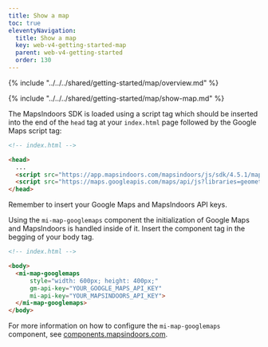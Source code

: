 ```yaml
---
title: Show a map
toc: true
eleventyNavigation:
  title: Show a map
  key: web-v4-getting-started-map
  parent: web-v4-getting-started
  order: 130
---
```


<!-- Overview -->
{% include "../../../shared/getting-started/map/overview.md" %}

<!-- Set up MapsIndoors -->
{% include "../../../shared/getting-started/map/show-map.md" %}

<mi-tabs>
<mi-tab label="Manually" tab-for="manually"></mi-tab>
<mi-tab label="MapsIndoors Web Components" tab-for="components"></mi-tab>

<mi-tab-panel id="manually">

The MapsIndoors SDK is loaded using a script tag which should be inserted into the end of the `head` tag at your `index.html` page followed by the Google Maps script tag:

```html
<!-- index.html -->

<head>
  ...
  <script src="https://app.mapsindoors.com/mapsindoors/js/sdk/4.5.1/mapsindoors-4.5.1.js.gz?apikey=YOUR_MAPSINDOORS_API_KEY"></script>
  <script src="https://maps.googleapis.com/maps/api/js?libraries=geometry&key=YOUR_GOOGLE_MAPS_API_KEY"></script>
</head>
```

Remember to insert your Google Maps and MapsIndoors API keys.

</mi-tab-panel>

<mi-tab-panel id="components">

Using the `mi-map-googlemaps` component the initialization of Google Maps and MapsIndoors is handled inside of it. Insert the component tag in the begging of your body tag.

```html
<!-- index.html -->

<body>
  <mi-map-googlemaps
      style="width: 600px; height: 400px;"
      gm-api-key="YOUR_GOOGLE_MAPS_API_KEY"
      mi-api-key="YOUR_MAPSINDOORS_API_KEY">
  </mi-map-googlemaps>
</body>
```

For more information on how to configure the `mi-map-googlemaps` component, see [components.mapsindoors.com](https://components.mapsindoors.com/map-googlemaps/).

</mi-tab-panel>
</mi-tabs>
